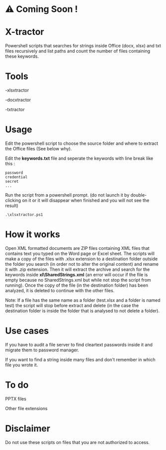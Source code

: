 # :warning: Coming Soon !
# X-tractor
Powershell scripts that searches for strings inside Office (docx, xlsx) and txt files recursively and list paths and count the number of files containing these keywords.
# Tools
-xlsxtractor

-docxtractor

-txtractor
# Usage
Edit the powershell script to choose the source folder and where to extract the Office files (See below why).

Edit the **keywords.txt** file and seperate the keywords with line break like this :
```
password
credential
secret
...
```
Run the script from a powershell prompt. (do not launch it by double-clicking on it or it will disappear when finished and you will not see the result)
```
.\xlsxtractor.ps1
```
# How it works
Open XML formatted documents are ZIP files containing XML files that contains text you typed on the Word page or Excel sheet.
The scripts will make a copy of the files with .xlsx extension to a destination folder outside the folder you search (in order not to alter the original content) and rename it with .zip extension. Then it will extract the archive and search for the keywords inside **xl\SharedStrings.xml** (an error will occur if the file is empty because no SharedStrings.xml but while not stop the script from running). Once the copy of the file (in the destination folder) has been analyzed, it is deleted to continue with the other files.

Note: If a file has the same name as a folder (test.xlsx and a folder is named test) the script will stop before extract and delete (in the case the destination folder is inside the folder that is analysed to not delete a folder).

# Use cases
If you have to audit a file server to find cleartext passwords inside it and migrate them to password manager.

If you want to find a string inside many files and don't remember in which file you wrote it.

# To do
PPTX files

Other file extensions

# Disclaimer
Do not use these scripts on files that you are not authorized to access.
